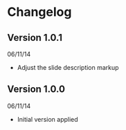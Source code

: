 # Changelog

## Version 1.0.1
06/11/14

- Adjust the slide description markup

## Version 1.0.0
06/11/14

- Initial version applied

